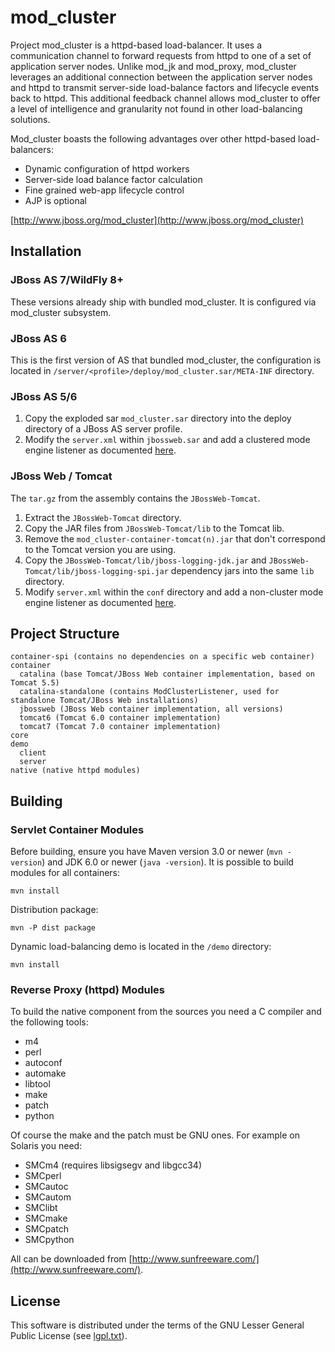mod_cluster
===========

Project mod_cluster is a httpd-based load-balancer. It uses a communication channel to forward
requests from httpd to one of a set of application server nodes. Unlike mod_jk and mod_proxy,
mod_cluster leverages an additional connection between the application server nodes and httpd
to transmit server-side load-balance factors and lifecycle events back to httpd. This additional
feedback channel allows mod_cluster to offer a level of intelligence and granularity not found in
other load-balancing solutions.

Mod_cluster boasts the following advantages over other httpd-based load-balancers:

* Dynamic configuration of httpd workers
* Server-side load balance factor calculation
* Fine grained web-app lifecycle control
* AJP is optional

[http://www.jboss.org/mod_cluster](http://www.jboss.org/mod_cluster)


Installation
------------

### JBoss AS 7/WildFly 8+

These versions already ship with bundled mod_cluster. It is configured via mod_cluster
subsystem.


### JBoss AS 6

This is the first version of AS that bundled mod_cluster, the configuration is located in
`/server/<profile>/deploy/mod_cluster.sar/META-INF` directory.


### JBoss AS 5/6

1. Copy the exploded sar `mod_cluster.sar` directory into the deploy directory
   of a JBoss AS server profile.
2. Modify the `server.xml` within `jbossweb.sar` and add a clustered mode engine
   listener as documented [here](http://docs.jboss.org/mod_cluster/1.2.0/html/Quick_Start_Guide.html).


### JBoss Web / Tomcat

The `tar.gz` from the assembly contains the `JBossWeb-Tomcat`.

1. Extract the `JBossWeb-Tomcat` directory.
2. Copy the JAR files from `JBossWeb-Tomcat/lib` to the Tomcat lib.
3. Remove the `mod_cluster-container-tomcat(n).jar` that don't correspond to
   the Tomcat version you are using.
3. Copy the `JBossWeb-Tomcat/lib/jboss-logging-jdk.jar` and `JBossWeb-Tomcat/lib/jboss-logging-spi.jar`
   dependency jars into the same `lib` directory.
4. Modify `server.xml` within the `conf` directory and add a non-cluster mode
   engine listener as documented [here](http://docs.jboss.org/mod_cluster/1.2.0/html/Quick_Start_Guide.html).


Project Structure
-----------------

```
container-spi (contains no dependencies on a specific web container)
container
  catalina (base Tomcat/JBoss Web container implementation, based on Tomcat 5.5)
  catalina-standalone (contains ModClusterListener, used for standalone Tomcat/JBoss Web installations)
  jbossweb (JBoss Web container implementation, all versions)
  tomcat6 (Tomcat 6.0 container implementation)
  tomcat7 (Tomcat 7.0 container implementation)
core
demo
  client
  server
native (native httpd modules)
```


Building
--------

### Servlet Container Modules

Before building, ensure you have Maven version 3.0 or newer (`mvn -version`) and JDK 6.0 or newer (`java -version`). 
It is possible to build modules for all containers:

    mvn install

Distribution package:

    mvn -P dist package

Dynamic load-balancing demo is located in the `/demo` directory:

    mvn install

### Reverse Proxy (httpd) Modules

To build the native component from the sources you need a C compiler and the following tools:
* m4
* perl
* autoconf
* automake
* libtool
* make
* patch
* python

Of course the make and the patch must be GNU ones. For example on Solaris you need:
* SMCm4 (requires libsigsegv and libgcc34)
* SMCperl
* SMCautoc
* SMCautom
* SMClibt
* SMCmake
* SMCpatch
* SMCpython

All can be downloaded from [http://www.sunfreeware.com/](http://www.sunfreeware.com/).


License
-------

This software is distributed under the terms of the GNU Lesser General Public License (see [lgpl.txt](lgpl.txt)).

